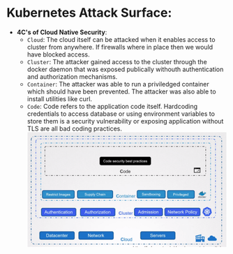 # Kubernetes Attack Surface:
- **4C's of Cloud Native Security**: 
    - `Cloud`: The cloud itself can be attacked when it enables access to cluster from anywhere. If firewalls where in place then we would have blocked access.
    - `Cluster`: The attacker gained access to the cluster through the docker daemon that was exposed publically withouth authentication and authorization mechanisms. 
    - `Container`: The attacker was able to run a priviledged container which should have been prevented. The attacker was also able to install utilities like curl.
    - `Code`: Code refers to the application code itself. Hardcoding credentials to access database or using environment variables to store them is a security vulnerability or exposing application without TLS are all bad coding practices.
    ![4cs](./../assets/Kubernetes/4c.png)